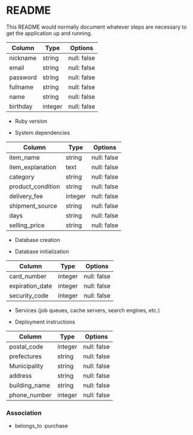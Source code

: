 # README

This README would normally document whatever steps are necessary to get the
application up and running.

| Column     | Type    | Options     |
| ---------- | ------- | ----------- |
| nickname   | string  | null: false |
| email      | string  | null: false |
| password   | string  | null: false |
| fullname   | string  | null: false |
| name       | string  | null: false |
| birthday   | integer | null: false |

* Ruby version

* System dependencies

| Column            | Type    | Options     |
| ----------------- | ------- | ----------- |
| item_name         | string  | null: false |
| item_explanation  | text    | null: false |
| category          | string  | null: false |
| product_condition | string  | null: false |
| delivery_fee      | integer | null: false |
| shipment_source   | string  | null: false |
| days              | string  | null: false |
| selling_price     | string  | null: false |

* Database creation

* Database initialization

| Column          | Type    | Options     |
| --------------- | ------- | ----------- |
| card_number     | integer | null: false |
| expiration_date | integer | null: false |
| security_code   | integer | null: false |

* Services (job queues, cache servers, search engines, etc.)

* Deployment instructions

| Column        | Type    | Options     |
| ------------- | ------- | ----------- |
| postal_code   | integer | null: false |
| prefectures   | string  | null: false |
| Municipality  | string  | null: false |
| address       | string  | null: false |
| building_name | string  | null: false |
| phone_number  | integer | null: false |

### Association
- belongs_to :purchase
